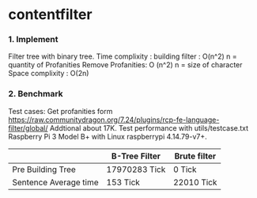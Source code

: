 # contentfilter
### 1. Implement
Filter tree with binary tree.
Time complixity :
building filter : O(n^2) n = quantity of Profanities
Remove Profanities: O (n^2) n = size of character
Space complixity :
O(2n) 
### 2. Benchmark
Test cases:
Get profanities form https://raw.communitydragon.org/7.24/plugins/rcp-fe-language-filter/global/
Addtional about 17K.
Test performance with utils/testcase.txt  
Raspberry Pi 3 Model B+ with Linux raspberrypi 4.14.79-v7+.

|| B-Tree Filter | Brute filter |
| ------ | ------ |------ |
| Pre Building Tree | 17970283 Tick  | 0 Tick |
| Sentence Average time |153 Tick |22010 Tick |

